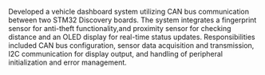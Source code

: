 Developed a vehicle dashboard system utilizing CAN bus communication between two STM32 Discovery boards. The system integrates a fingerprint sensor for anti-theft functionality,and proximity sensor for checking distance and an OLED display for real-time status updates. Responsibilities included CAN bus configuration, sensor data acquisition and transmission, I2C communication for display output, and handling of peripheral initialization and error management.
